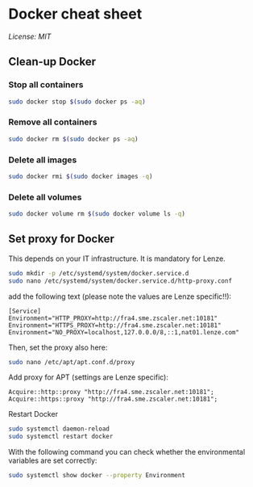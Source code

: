 # Docker cheat sheet
*License: MIT*

## Clean-up Docker
### Stop all containers
```sh
sudo docker stop $(sudo docker ps -aq)
```

### Remove all containers
```sh
sudo docker rm $(sudo docker ps -aq)
```

### Delete all images
```sh
sudo docker rmi $(sudo docker images -q)
```

### Delete all volumes
```sh
sudo docker volume rm $(sudo docker volume ls -q)
```

## Set proxy for Docker 
This depends on your IT infrastructure. It is mandatory for Lenze.

```sh
sudo mkdir -p /etc/systemd/system/docker.service.d
sudo nano /etc/systemd/system/docker.service.d/http-proxy.conf
```
add the following text (please note the values are Lenze specific!!):
```
[Service]
Environment="HTTP_PROXY=http://fra4.sme.zscaler.net:10181"
Environment="HTTPS_PROXY=http://fra4.sme.zscaler.net:10181"
Environment="NO_PROXY=localhost,127.0.0.0/8,::1,nat01.lenze.com"
```

Then, set the proxy also here:
```sh
sudo nano /etc/apt/apt.conf.d/proxy
```
Add proxy for APT (settings are Lenze specific): 
```
Acquire::http::proxy "http://fra4.sme.zscaler.net:10181";
Acquire::https::proxy "http://fra4.sme.zscaler.net:10181";
```

Restart Docker
```sh
sudo systemctl daemon-reload
sudo systemctl restart docker
```

With the following command you can check whether the environmental variables are set correctly:
```sh
sudo systemctl show docker --property Environment
```

